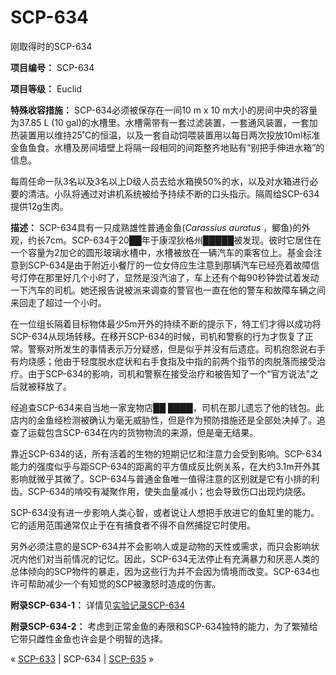 # SCP-634
                        




刚取得时的SCP-634



**项目编号：** SCP-634

**项目等级：** Euclid

**特殊收容措施：** SCP-634必须被保存在一间10 m x 10 m大小的房间中央的容量为37.85 L (10 gal)的水槽里。水槽需带有一套过滤装置，一套通风装置，一套加热装置用以维持25˚C的恒温，以及一套自动饲喂装置用以每日两次投放10ml标准金鱼鱼食。水槽及房间墙壁上将隔一段相同的间距整齐地贴有“别把手伸进水箱”的信息。

每周任命一队3名以及3名以上D级人员去给水箱换50%的水，以及对水箱进行必要的清洁。小队将通过对讲机系统被给予持续不断的口头指示。隔周给SCP-634提供12g生肉。

**描述：** SCP-634具有一只成熟雄性普通金鱼(*Carassius auratus* ，鲫鱼)的外观，约长7cm。SCP-634于20██年于康涅狄格州█████被发现。彼时它居住在一个容量为2加仑的圆形玻璃水槽中，水槽被放在一辆汽车的乘客位上。基金会注意到SCP-634是由于附近小餐厅的一位女侍应生注意到那辆汽车已经亮着故障信号灯停在那里好几个小时了，显然是没汽油了，车上还有个每90秒钟尝试着发动一下汽车的司机。她还报告说被派来调查的警官也一直在他的警车和故障车辆之间来回走了超过一个小时。

在一位组长隔着目标物体最少5m开外的持续不断的提示下，特工们才得以成功将SCP-634从现场转移。在移开SCP-634的时候，司机和警察的行为才恢复了正常。警察对所发生的事情表示万分疑惑，但是似乎并没有后遗症。司机抱怨说右手有灼烧感；他由于轻度脱水症状和右手食指及中指的前两个指节的肉脱落而接受治疗。由于SCP-634的影响，司机和警察在接受治疗和被告知了一个“官方说法”之后就被释放了。

经追查SCP-634来自当地一家宠物店██ ████，司机在那儿遗忘了他的钱包。此店内的金鱼经检测被确认为毫无威胁性，但是作为预防措施还是全部处决掉了。追查了运载包含SCP-634在内的货物物流的来源，但是毫无结果。

靠近SCP-634的话，所有活着的生物的短期记忆和注意力会受到影响。SCP-634能力的强度似乎与距SCP-634的距离的平方值成反比例关系，在大约3.1m开外其影响就微乎其微了。SCP-634与普通金鱼唯一值得注意的区别就是它有小排的利齿。SCP-634的啃咬有凝聚作用，使失血量减小；也会导致伤口出现灼烧感。

SCP-634没有进一步影响人类心智，或者说让人想把手放进它的鱼缸里的能力。它的适用范围通常仅止于在有捕食者不得不自然捕捉它时使用。

另外必须注意的是SCP-634并不会影响人或是动物的天性或需求，而只会影响状况内他们对当前情况的记忆。因此，SCP-634无法停止有充满暴力和厌恶人类的总体倾向的SCP物件的暴走，因为这些行为并不会因为情境而改变。SCP-634也许可帮助减少一个有知觉的SCP被激怒时造成的伤害。

**附录SCP-634-1：** 详情见[实验记录SCP-634](/experiment-log-634)

**附录SCP-634-2：** 考虑到正常金鱼的寿限和SCP-634独特的能力，为了繁殖给它带只雌性金鱼也许会是个明智的选择。



« [SCP-633](/scp-633) | SCP-634 | [SCP-635](/scp-635) »





                    